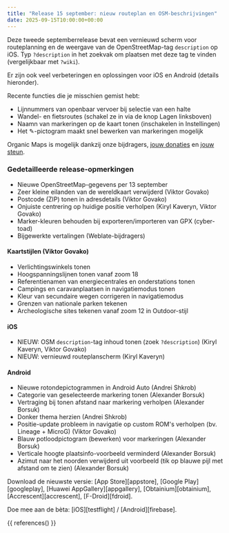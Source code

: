 ```yaml
---
title: "Release 15 september: nieuw routeplan en OSM-beschrijvingen"
date: 2025-09-15T10:00:00+00:00
---
```


Deze tweede septemberrelease bevat een vernieuwd scherm voor routeplanning en de weergave van de OpenStreetMap-tag `description` op iOS. Typ `?description` in het zoekvak om plaatsen met deze tag te vinden (vergelijkbaar met `?wiki`).

Er zijn ook veel verbeteringen en oplossingen voor iOS en Android (details hieronder).

Recente functies die je misschien gemist hebt:
- Lijnnummers van openbaar vervoer bij selectie van een halte
- Wandel- en fietsroutes (schakel ze in via de knop Lagen linksboven)
- Naamn van markeringen op de kaart tonen (inschakelen in Instellingen)
- Het ✎-pictogram maakt snel bewerken van markeringen mogelijk

Organic Maps is mogelijk dankzij onze bijdragers, [jouw donaties](@/donate/index.nl.md) en [jouw steun](@/contribute/index.md).

### Gedetailleerde release-opmerkingen

- Nieuwe OpenStreetMap-gegevens per 13 september
- Zeer kleine eilanden van de wereldkaart verwijderd (Viktor Govako)
- Postcode (ZIP) tonen in adresdetails (Viktor Govako)
- Onjuiste centrering op huidige positie verholpen (Kiryl Kaveryn, Viktor Govako)
- Marker-kleuren behouden bij exporteren/importeren van GPX (cyber-toad)
- Bijgewerkte vertalingen (Weblate-bijdragers)

#### Kaartstijlen (Viktor Govako)

- Verlichtingswinkels tonen
- Hoogspanningslijnen tonen vanaf zoom 18
- Referentienamen van energiecentrales en onderstations tonen
- Campings en caravanplaatsen in navigatiemodus tonen
- Kleur van secundaire wegen corrigeren in navigatiemodus
- Grenzen van nationale parken tekenen
- Archeologische sites tekenen vanaf zoom 12 in Outdoor-stijl

#### iOS

- NIEUW: OSM `description`-tag inhoud tonen (zoek `?description`) (Kiryl Kaveryn, Viktor Govako)
- NIEUW: vernieuwd routeplanscherm (Kiryl Kaveryn)

#### Android

- Nieuwe rotondepictogrammen in Android Auto (Andrei Shkrob)
- Categorie van geselecteerde markering tonen (Alexander Borsuk)
- Vertraging bij tonen afstand naar markering verholpen (Alexander Borsuk)
- Donker thema herzien (Andrei Shkrob)
- Positie-update probleem in navigatie op custom ROM's verholpen (bv. Lineage + MicroG) (Viktor Govako)
- Blauw potloodpictogram (bewerken) voor markeringen (Alexander Borsuk)
- Verticale hoogte plaatsinfo-voorbeeld verminderd (Alexander Borsuk)
- Azimut naar het noorden verwijderd uit voorbeeld (tik op blauwe pijl met afstand om te zien) (Alexander Borsuk)

Download de nieuwste versie: [App Store][appstore], [Google Play][googleplay], [Huawei AppGallery][appgallery], [Obtainium][obtainium], [Accrescent][accrescent], [F-Droid][fdroid].

Doe mee aan de bèta: [iOS][testflight] / [Android][firebase].

{{ references() }}

